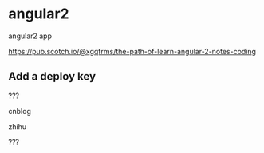 # angular2
angular2 app


https://pub.scotch.io/@xgqfrms/the-path-of-learn-angular-2-notes-coding



## Add a deploy key

???

cnblog

zhihu

???
